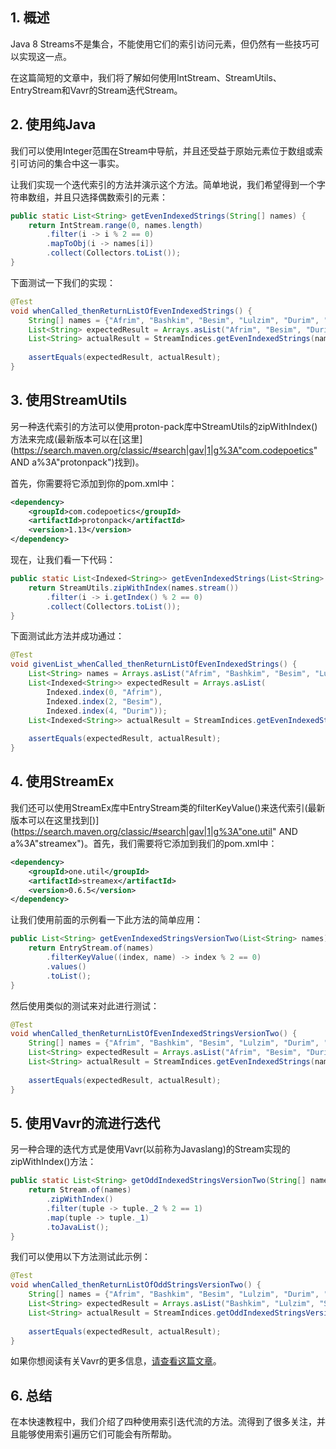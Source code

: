 ## 1. 概述

Java 8 Streams不是集合，不能使用它们的索引访问元素，但仍然有一些技巧可以实现这一点。

在这篇简短的文章中，我们将了解如何使用IntStream、StreamUtils、EntryStream和Vavr的Stream迭代Stream。

## 2. 使用纯Java

我们可以使用Integer范围在Stream中导航，并且还受益于原始元素位于数组或索引可访问的集合中这一事实。

让我们实现一个迭代索引的方法并演示这个方法。简单地说，我们希望得到一个字符串数组，并且只选择偶数索引的元素：

```java
public static List<String> getEvenIndexedStrings(String[] names) {
	return IntStream.range(0, names.length)
		.filter(i -> i % 2 == 0)
		.mapToObj(i -> names[i])
		.collect(Collectors.toList());
}
```

下面测试一下我们的实现：

```java
@Test
void whenCalled_thenReturnListOfEvenIndexedStrings() {
	String[] names = {"Afrim", "Bashkim", "Besim", "Lulzim", "Durim", "Shpetim"};
	List<String> expectedResult = Arrays.asList("Afrim", "Besim", "Durim");
	List<String> actualResult = StreamIndices.getEvenIndexedStrings(names);
    
	assertEquals(expectedResult, actualResult);
}
```

## 3. 使用StreamUtils

另一种迭代索引的方法可以使用proton-pack库中StreamUtils的zipWithIndex()方法来完成(最新版本可以在[这里](https://search.maven.org/classic/#search|gav|1|g%3A"com.codepoetics" AND a%3A"protonpack")找到)。

首先，你需要将它添加到你的pom.xml中：

```xml
<dependency>
    <groupId>com.codepoetics</groupId>
    <artifactId>protonpack</artifactId>
    <version>1.13</version>
</dependency>
```

现在，让我们看一下代码：

```java
public static List<Indexed<String>> getEvenIndexedStrings(List<String> names) {
	return StreamUtils.zipWithIndex(names.stream())
		.filter(i -> i.getIndex() % 2 == 0)
		.collect(Collectors.toList());
}
```

下面测试此方法并成功通过：

```java
@Test
void givenList_whenCalled_thenReturnListOfEvenIndexedStrings() {
	List<String> names = Arrays.asList("Afrim", "Bashkim", "Besim", "Lulzim", "Durim", "Shpetim");
	List<Indexed<String>> expectedResult = Arrays.asList(
		Indexed.index(0, "Afrim"),
		Indexed.index(2, "Besim"),
		Indexed.index(4, "Durim"));
	List<Indexed<String>> actualResult = StreamIndices.getEvenIndexedStrings(names);
    
	assertEquals(expectedResult, actualResult);
}
```

## 4. 使用StreamEx

我们还可以使用StreamEx库中EntryStream类的filterKeyValue()来迭代索引(最新版本可以在这里找到[)](https://search.maven.org/classic/#search|gav|1|g%3A"one.util" AND a%3A"streamex")。首先，我们需要将它添加到我们的pom.xml中：

```xml
<dependency>
    <groupId>one.util</groupId>
    <artifactId>streamex</artifactId>
    <version>0.6.5</version>
</dependency>
```

让我们使用前面的示例看一下此方法的简单应用：

```java
public List<String> getEvenIndexedStringsVersionTwo(List<String> names) {
	return EntryStream.of(names)
		.filterKeyValue((index, name) -> index % 2 == 0)
		.values()
		.toList();
}
```

然后使用类似的测试来对此进行测试：

```java
@Test
void whenCalled_thenReturnListOfEvenIndexedStringsVersionTwo() {
	String[] names = {"Afrim", "Bashkim", "Besim", "Lulzim", "Durim", "Shpetim"};
	List<String> expectedResult = Arrays.asList("Afrim", "Besim", "Durim");
	List<String> actualResult = StreamIndices.getEvenIndexedStrings(names);
    
	assertEquals(expectedResult, actualResult);
}
```

## 5. 使用Vavr的流进行迭代

另一种合理的迭代方式是使用Vavr(以前称为Javaslang)的Stream实现的zipWithIndex()方法：

```java
public static List<String> getOddIndexedStringsVersionTwo(String[] names) {
	return Stream.of(names)
		.zipWithIndex()
		.filter(tuple -> tuple._2 % 2 == 1)
		.map(tuple -> tuple._1)
		.toJavaList();
}
```

我们可以使用以下方法测试此示例：

```java
@Test
void whenCalled_thenReturnListOfOddStringsVersionTwo() {
	String[] names = {"Afrim", "Bashkim", "Besim", "Lulzim", "Durim", "Shpetim"};
	List<String> expectedResult = Arrays.asList("Bashkim", "Lulzim", "Shpetim");
	List<String> actualResult = StreamIndices.getOddIndexedStringsVersionTwo(names);
    
	assertEquals(expectedResult, actualResult);
}
```

如果你想阅读有关Vavr的更多信息，[请查看这篇文章]()。

## 6. 总结

在本快速教程中，我们介绍了四种使用索引迭代流的方法。流得到了很多关注，并且能够使用索引遍历它们可能会有所帮助。